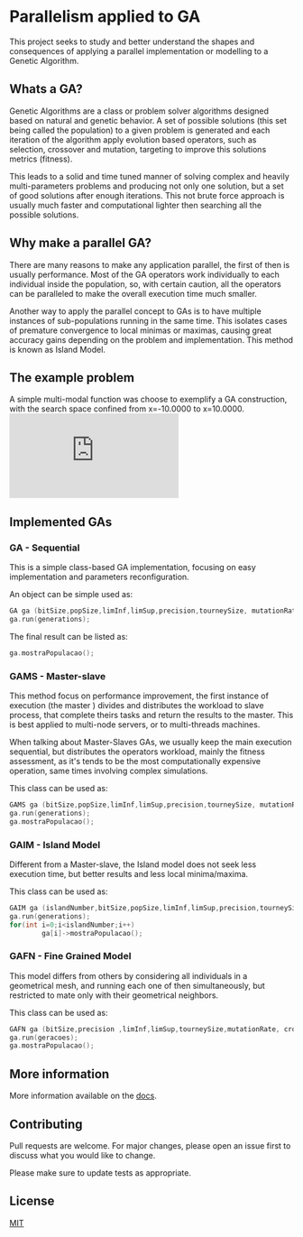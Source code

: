 # Parallelism applied to GA

This project seeks to study and better understand the shapes and consequences of applying a parallel implementation or modelling to a Genetic Algorithm.

## Whats a GA?

Genetic Algorithms are a class or problem solver algorithms designed based on natural and genetic behavior. A set of possible solutions (this set being called the population) to a given problem is generated and each iteration of the algorithm apply evolution based operators, such as selection, crossover and mutation, targeting to improve this solutions metrics (fitness).

This leads to a solid and time tuned manner of solving complex and heavily multi-parameters problems and producing not only one solution, but a set of good solutions after enough iterations. This not brute force approach is usually much faster and computational lighter then searching all the possible solutions.

## Why make a parallel GA?

There are many reasons to make any application parallel, the first of then is usually performance. Most of the GA operators work individually to each individual inside the population, so, with certain caution, all the operators can be paralleled to make the overall execution time much smaller.

Another way to apply the parallel concept to GAs is to have multiple instances of sub-populations running in the same time. This isolates cases of premature convergence to local minimas or maximas, causing great accuracy gains depending on the problem and implementation. This method is known as Island Model.

## The example problem

A simple multi-modal function was choose to exemplify a GA construction, with the search space confined from x=-10.0000 to x=10.0000. 
![equation](http://www.sciweavers.org/tex2img.php?eq=y%3D%5Csin%28x%29%2B%5Ccos%28x%5Ccdot%5Csqrt%7B3%7D%29&bc=White&fc=Black&im=jpg&fs=12&ff=arev&edit=0)


## Implemented GAs
### GA - Sequential

This is a simple class-based GA implementation, focusing on easy implementation and parameters reconfiguration.

An object can be simple used as:

```cpp
GA ga (bitSize,popSize,limInf,limSup,precision,tourneySize, mutationRate,crossoverRate);
ga.run(generations);
```

The final result can be listed as:
```cpp
ga.mostraPopulacao();
```

### GAMS - Master-slave

This method focus on performance improvement, the first instance of execution (the master ) divides and distributes the workload to slave process, that complete theirs tasks and return the results to the master. This is best applied to multi-node servers, or to multi-threads machines.

When talking about Master-Slaves GAs, we usually keep the main execution sequential, but distributes the operators workload, mainly the fitness assessment, as it's tends to be the most computationally expensive operation, same times involving complex simulations.

This class can be used as:

```cpp
GAMS ga (bitSize,popSize,limInf,limSup,precision,tourneySize, mutationRate,crossoverRate, slavesNum);
ga.run(generations);
ga.mostraPopulacao();
```
### GAIM - Island Model

Different from a Master-slave, the Island model does not seek less execution time, but better results and less local minima/maxima.

This class can be used as:

```cpp
GAIM ga (islandNumber,bitSize,popSize,limInf,limSup,precision,tourneySize, mutationRate,crossoverRate,exchangePeriod);
ga.run(generations);
for(int i=0;i<islandNumber;i++)
        ga[i]->mostraPopulacao();
```

### GAFN - Fine Grained Model

This model differs from others by considering all individuals in a geometrical mesh, and running each one of then simultaneously, but restricted to mate only with their geometrical neighbors.

This class can be used as:

```cpp
GAFN ga (bitSize,precision ,limInf,limSup,tourneySize,mutationRate, crossoverRate, individualsNumber);
ga.run(geracoes);
ga.mostraPopulacao();
```


## More information
More information available on the [docs](https://parallelgadocs.netlify.app/).


## Contributing
Pull requests are welcome. For major changes, please open an issue first to discuss what you would like to change.

Please make sure to update tests as appropriate.

## License
[MIT](https://choosealicense.com/licenses/mit/)